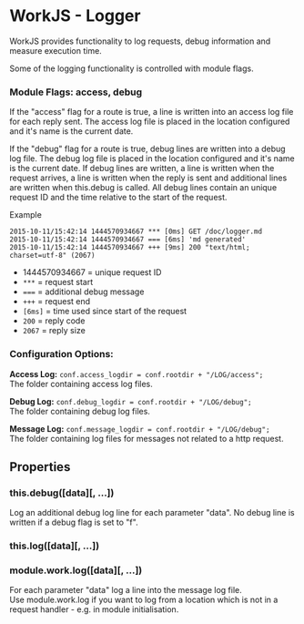 # WorkJS - Logger

WorkJS provides functionality to log requests, debug information and measure execution time.

Some of the logging functionality is controlled with module flags.

### Module Flags: access, debug

If the "access" flag for a route is true, 
a line is written into an access log file for each reply sent.
The access log file is placed in the location configured and it's name is the current date.

If the "debug" flag for a route is true,
debug lines are written into a debug log file.
The debug log file is placed in the location configured and it's name is the current date.
If debug lines are written, a line is written when the request arrives, 
a line is written when the reply is sent and additional lines are written 
when this.debug is called. All debug lines contain an unique request ID 
and the time relative to the start of the request.

Example
~~~nohighlight
2015-10-11/15:42:14 1444570934667 *** [0ms] GET /doc/logger.md
2015-10-11/15:42:14 1444570934667 === [6ms] 'md generated'
2015-10-11/15:42:14 1444570934667 +++ [9ms] 200 "text/html; charset=utf-8" (2067)
~~~

* 1444570934667 = unique request ID
* `***` = request start
* `===` = additional debug message
* `+++` = request end
* `[6ms]` = time used since start of the request
* `200` = reply code
* `2067` = reply size

### Configuration Options:

**Access Log:** `conf.access_logdir = conf.rootdir + "/LOG/access";`
<br>The folder containing access log files.

**Debug Log:** `conf.debug_logdir = conf.rootdir + "/LOG/debug";`
<br>The folder containing debug log files.

**Message Log:** `conf.message_logdir = conf.rootdir + "/LOG/debug";`
<br>The folder containing log files for messages not related to a http request.

## Properties

### this.debug([data][, ...])
Log an additional debug log line for each parameter "data".
No debug line is written if a debug flag is set to "f".

### this.log([data][, ...])
### module.work.log([data][, ...])
For each parameter "data" log a line into the message log file.
<br>Use module.work.log if you want to log from a location which is 
not in a request handler - e.g. in module initialisation.
